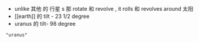 - unlike 其他  的 行星 s 那 rotate 和 revolve , it rolls 和 revolves around 太阳 
- [[earth]] 的 tilt - 23 1/2 degree
- uranus 的 tilt- 98 degree

```query
"uranus"
```